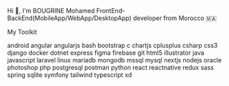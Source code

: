 Hi 👋, I'm BOUGRINE Mohamed
FrontEnd-BackEnd(MobileApp/WebApp/DesktopApp) developer from Morocco 🇲🇦



My Toolkit

android angular angularjs bash bootstrap c chartjs cplusplus csharp css3 django docker dotnet express figma firebase git html5 illustrator java javascript laravel linux mariadb mongodb mssql mysql nextjs nodejs oracle photoshop php postgresql postman python react reactnative redux sass spring sqlite symfony tailwind typescript xd 
